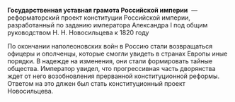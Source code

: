 **Государственная уставная грамота Российской империи**  — реформаторский проект конституции Российской империи, разработанный по заданию императора Александра I под общим руководством Н. Н. Новосильцева к 1820 году

По окончании наполеоновских войн в Россию стали возвращаться офицеры и ополченцы, которые смогли увидеть в странах Европы иные порядки. В надежде на изменения, они стали формировать тайные общества. Император увидел, что прогрессивная часть дворянства ждет от него возобновления прерванной конституционной реформы. Ответом на это длжен был стать конституционный проект Новосильцева.